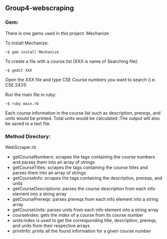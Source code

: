 ## Group4-webscraping

### Gem:

There is one gems used in this project: Mechanize


To install Mechanize:

`~$ gem install Mechanize`

To create a file with a course list (XXX is name of Searching file):

`~$ gedit XXX`


Open the XXX file and type CSE Course numbers you want to search (i.e. CSE 2431)


Run the main file in ruby:

`~$ ruby main.rb`


Each course information in the course list such as description, prereqs, and units would be printed. Total units would be calculated. The output will also be saved to a text file.


### Method Directory:

WebScraper.rb 
 - getCourseNumbers: scrapes the tags containing the course numbers and parses them into an array of strings
 - getCourseTitles: scrapes the tags containing the course titles and parses them into an array of strings
 - getCourseInfo: scrapes the tags containing the description, prereqs, and units
 - getCourseDescriptions: parses the course description from each info element into a string array
 - getCoursePrereqs: parses prereqs from each info element into a string array
 - getCourseUnits: parses units from each info element into a string array
 - courseIndex: gets the index of a course from its course number
 - units:index is used to get the corresponding title, description, prereqs, and units from their respective arrays
 - printInfo: prints all the found information for a given course number



